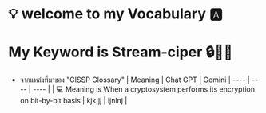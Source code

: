 # 💡 welcome to my Vocabulary 🅰️

# My Keyword is Stream-ciper 🔒🔑📜
- จากแหล่งที่มาของ "CISSP Glossary"
| Meaning | Chat GPT | Gemini
| ---- | ---- | ---- |
| 💻 Meaning is When a cryptosystem performs its encryption on bit-by-bit basis | kjk;jj | ljnlnj |
  

